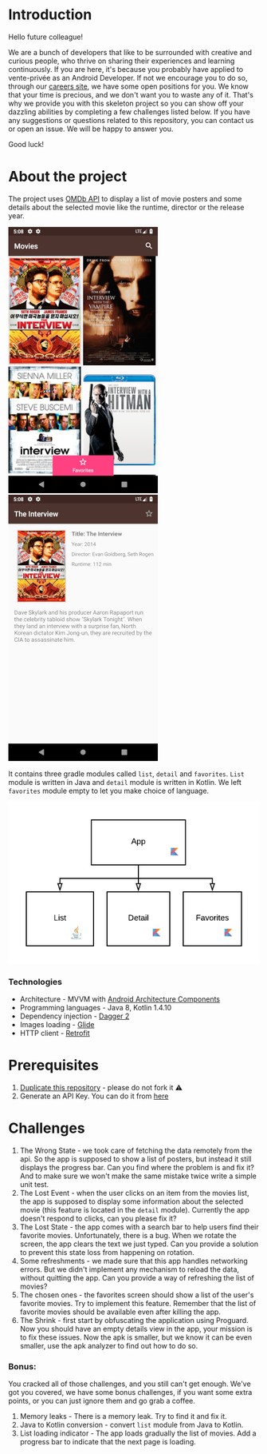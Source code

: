 # Introduction

Hello future colleague!

We are a bunch of developers that like to be surrounded with creative and curious people, who thrive on sharing their experiences and learning continuously.
If you are here, it's because you probably have applied to vente-privée as an Android Developer. If not we encourage you to do so, through our [careers site](https://careers.vente-privee.com/en/home-page-en/), we have some open positions for you.
We know that your time is precious, and we don't want you to waste any of it. 
That's why we provide you with this skeleton project so you can show off your dazzling abilities by completing a few challenges listed below.
If you have any suggestions or questions related to this repository, you can contact us or open an issue. We will be happy to answer you.

Good luck!

# About the project
The project uses [OMDb API](http://www.omdbapi.com/) to display a list of movie posters and some details about the selected movie like the runtime, director or the release year.

![Screenshot 1](images/screenshot_1.png)
![Screenshot 2](images/screenshot_2.png)

It contains three gradle modules called `list`, `detail` and `favorites`. `List` module is written in Java and `detail` module is written in Kotlin. 
We left `favorites` module empty to let you make choice of language.

![Diagram](images/diagram.png)

### Technologies
* Architecture - MVVM with [Android Architecture Components](https://developer.android.com/topic/libraries/architecture/)
* Programming languages - Java 8, Kotlin 1.4.10
* Dependency injection - [Dagger 2](https://github.com/google/dagger)
* Images loading - [Glide](https://github.com/bumptech/glide)
* HTTP client - [Retrofit](https://square.github.io/retrofit/)

# Prerequisites
1. [Duplicate this repository](https://help.github.com/articles/duplicating-a-repository/) - please do not fork it ⚠️
2. Generate an API Key. You can do it from [here](http://www.omdbapi.com/apikey.aspx)

# Challenges
1. The Wrong State - we took care of fetching the data remotely from the api. So the app is supposed to show a list of posters, but instead it still displays the progress bar. Can you find where the problem is and fix it? And to make sure we won't make the same mistake twice write a simple unit test.
2. The Lost Event - when the user clicks on an item from the movies list, the app is supposed to display some information about the selected movie (this feature is located in the `detail` module). Currently the app doesn't respond to clicks, can you please fix it?
3. The Lost State - the app comes with a search bar to help users find their favorite movies. Unfortunately, there is a bug. When we rotate the screen, the app clears the text we just typed. Can you provide a solution to prevent this state loss from happening on rotation.
4. Some refreshments - we made sure that this app handles networking errors. But we didn't implement any mechanism to reload the data, without quitting the app. Can you provide a way of refreshing the list of movies?
5. The chosen ones - the favorites screen should show a list of the user's favorite movies. Try to implement this feature. Remember that the list of favorite movies should be available even after killing the app.
6. The Shrink - first start by obfuscating the application using Proguard. Now you should have an empty details view in the app, your mission is to fix these issues. Now the apk is smaller, but we know it can be even smaller, use the apk analyzer to find out how to do so.

### Bonus:
You cracked all of those challenges, and you still can't get enough. We've got you covered, we have some bonus challenges, if you want some extra points, or you can just ignore them and go grab a coffee.

1. Memory leaks - There is a memory leak. Try to find it and fix it.
2. Java to Kotlin conversion - convert `list` module from Java to Kotlin.
3. List loading indicator - The app loads gradually the list of movies. Add a progress bar to indicate that the next page is loading.

